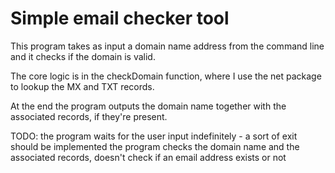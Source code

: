 # Simple email checker tool

This program takes as input a domain name address from the command line and it checks if the domain is valid.

The core logic is in the checkDomain function, where I use the net package to lookup the MX and TXT records.

At the end the program outputs the domain name together with the associated records, if they're present.

TODO: the program waits for the user input indefinitely - a sort of exit should be implemented
      the program checks the domain name and the associated records, doesn't check if an email address exists or not